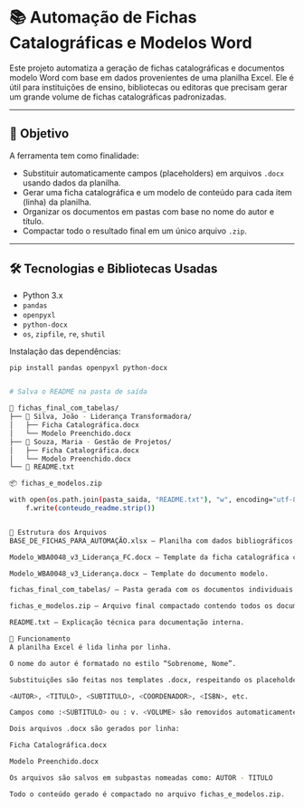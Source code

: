 # 📚 Automação de Fichas Catalográficas e Modelos Word

Este projeto automatiza a geração de fichas catalográficas e documentos modelo Word com base em dados provenientes de uma planilha Excel. Ele é útil para instituições de ensino, bibliotecas ou editoras que precisam gerar um grande volume de fichas catalográficas padronizadas.

---

## 🎯 Objetivo

A ferramenta tem como finalidade:

- Substituir automaticamente campos (placeholders) em arquivos `.docx` usando dados da planilha.
- Gerar uma ficha catalográfica e um modelo de conteúdo para cada item (linha) da planilha.
- Organizar os documentos em pastas com base no nome do autor e título.
- Compactar todo o resultado final em um único arquivo `.zip`.

---

## 🛠️ Tecnologias e Bibliotecas Usadas

- Python 3.x
- `pandas`
- `openpyxl`
- `python-docx`
- `os`, `zipfile`, `re`, `shutil`

Instalação das dependências:

```bash
pip install pandas openpyxl python-docx


# Salva o README na pasta de saída

📁 fichas_final_com_tabelas/
├── 📁 Silva, João - Liderança Transformadora/
│   ├── Ficha Catalográfica.docx
│   └── Modelo Preenchido.docx
├── 📁 Souza, Maria - Gestão de Projetos/
│   ├── Ficha Catalográfica.docx
│   └── Modelo Preenchido.docx
└── 📄 README.txt

📦 fichas_e_modelos.zip

with open(os.path.join(pasta_saida, "README.txt"), "w", encoding="utf-8") as f:
    f.write(conteudo_readme.strip())


📁 Estrutura dos Arquivos
BASE_DE_FICHAS_PARA_AUTOMAÇÃO.xlsx — Planilha com dados bibliográficos por linha.

Modelo_WBA0048_v3_Liderança_FC.docx — Template da ficha catalográfica com placeholders.

Modelo_WBA0048_v3_Liderança.docx — Template do documento modelo.

fichas_final_com_tabelas/ — Pasta gerada com os documentos individuais.

fichas_e_modelos.zip — Arquivo final compactado contendo todos os documentos.

README.txt — Explicação técnica para documentação interna.

🔄 Funcionamento
A planilha Excel é lida linha por linha.

O nome do autor é formatado no estilo “Sobrenome, Nome”.

Substituições são feitas nos templates .docx, respeitando os placeholders como:

<AUTOR>, <TITULO>, <SUBTITULO>, <COORDENADOR>, <ISBN>, etc.

Campos como :<SUBTITULO> ou : v. <VOLUME> são removidos automaticamente se estiverem vazios.

Dois arquivos .docx são gerados por linha:

Ficha Catalográfica.docx

Modelo Preenchido.docx

Os arquivos são salvos em subpastas nomeadas como: AUTOR - TITULO

Todo o conteúdo gerado é compactado no arquivo fichas_e_modelos.zip.

